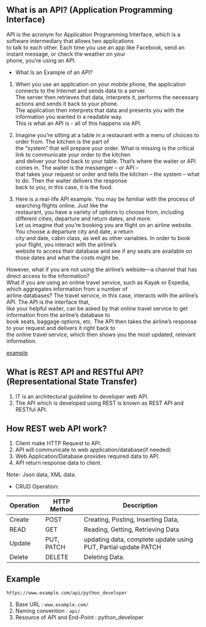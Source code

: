 ## What is an API? (Application Programming Interface)  
API is the acronym for Application Programming Interface, which is a software intermediary that allows two applications    
to talk to each other. Each time you use an app like Facebook, send an instant message, or check the weather on your     
phone, you’re using an API.     

* What Is an Example of an API?  
1. When you use an application on your mobile phone, the application connects to the Internet and sends data to a server.   
 The server then retrieves that data, interprets it, performs the necessary actions and sends it back to your phone.   
 The application then interprets that data and presents you with the information you wanted in a readable way.    
 This is what an API is - all of this happens via API.   
 
1. Imagine you’re sitting at a table in a restaurant with a menu of choices to order from. The kitchen is the part of    
the “system” that will prepare your order. What is missing is the critical link to communicate your order to the kitchen    
and deliver your food back to your table. That’s where the waiter or API comes in. The waiter is the messenger – or API –     
that takes your request or order and tells the kitchen – the system – what to do. Then the waiter delivers the response    
back to you; in this case, it is the food.    
  
1. Here is a real-life API example. You may be familiar with the process of searching flights online. Just like the     
restaurant, you have a variety of options to choose from, including different cities, departure and return dates, and more.    
Let us imagine that you’re booking you are flight on an airline website. You choose a departure city and date, a return    
city and date, cabin class, as well as other variables. In order to book your flight, you interact with the airline’s               
website to access their database and see if any seats are available on those dates and what the costs might be.     

However, what if you are not using the airline’s website––a channel that has direct access to the information?    
What if you are using an online travel service, such as Kayak or Expedia, which aggregates information from a number of    
airline databases? The travel service, in this case, interacts with the airline’s API. The API is the interface that,    
like your helpful waiter, can be asked by that online travel service to get information from the airline’s database to    
book seats, baggage options, etc. The API then takes the airline’s response to your request and delivers it right back to   
 the online travel service, which then shows you the most updated, relevant information.  

[example](https://play.vidyard.com/Le2QkL3lixu3GmssEXYyLg.jpg?)    

## What is REST API and RESTful API?(Representational State Transfer)    
1. IT is an architectural guideline to developer web API.  
1. The API which is developed using REST is known as REST API and RESTful API.  

## How REST web API work?  
1. Client make HTTP Request to API.  
1. API will communicate to web application/database(if needed)  
1. Web Application/Database provides required data to API.   
1. API return response data to client.  

Note- Json data, XML data.   

* CRUD Operation:    
  
Operation | HTTP Method | Description  
|---|---|---|   
Create | POST | Creating, Posting, Inserting Data,  
READ | GET | Reading, Getting, Retrieving Data|  
Update | PUT, PATCH | updating data, complete update using PUT, Partial  update PATCH  
Delete | DELETE | Deleting Data.  

## Example  
`https://www.example.com/api/python_developer`  
1. Base URL : `www.example.com/`  
1. Naming convention : `api/`   
1. Resource of API and End-Point : python_developer